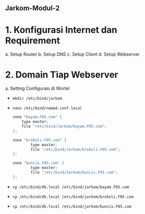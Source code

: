 ## Jarkom-Modul-2

# 1. Konfigurasi Internet dan Requirement

a. Setup Router
b. Setup DNS
c. Setup Client
d. Setup Webserver

# 2. Domain Tiap Webserver

a. Setting Configurasi di Wortel
  - ```
    mkdir /etc/bind/jarkom
    ```
  - ```
    nano /etc/bind/named.conf.local
    ```

    ```c
    zone "bayam.F05.com" {
        type master;
        file "/etc/bind/Jarkom/bayam.F05.com";
    };
    
    zone "brokoli.F05.com" {
            type master;
            file "/etc/bind/Jarkom/brokoli.F05.com";
    };
    
    zone "buncis.F05.com" {
            type master;
            file "/etc/bind/Jarkom/buncis.F05.com";
    };

    ```
  
  - ```
    cp /etc/bind/db.local /etc/bind/jarkom/bayam.F05.com
    ```
  - ```
    cp /etc/bind/db.local /etc/bind/jarkom/brokoli.F05.com
    ```
  - ```
    cp /etc/bind/db.local /etc/bind/jarkom/buncis.F05.com
    ```
